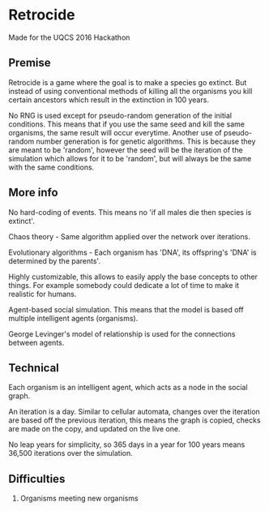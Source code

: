# Retrocide

  Made for the UQCS 2016 Hackathon

## Premise

  Retrocide is a game where the goal is to make a species go extinct.
  But instead of using conventional methods of killing all the organisms
  you kill certain ancestors which result in the extinction in 100 years.

  No RNG is used except for pseudo-random generation of the initial conditions.
  This means that if you use the same seed and kill the same organisms, the
  same result will occur everytime.
  Another use of pseudo-random number generation is for genetic algorithms.
  This is because they are meant to be 'random', however the seed will be
  the iteration of the simulation which allows for it to be 'random', but
  will always be the same with the same conditions.

## More info

  No hard-coding of events. This means no 'if all males die then species is
  extinct'.

  Chaos theory - Same algorithm applied over the network over iterations.

  Evolutionary algorithms - Each organism has 'DNA', its offspring's 'DNA' is
  determined by the parents'.

  Highly customizable, this allows to easily apply the base concepts to 
  other things. For example somebody could dedicate a lot of time to make it
  realistic for humans.

  Agent-based social simulation. This means that the model is based off
  multiple intelligent agents (organisms).

  George Levinger's model of relationship is used for the connections between
  agents.

## Technical

  Each organism is an intelligent agent, which acts as a node in the social
  graph.

  An iteration is a day. Similar to cellular automata, changes over the
  iteration are based off the previous iteration, this means the graph is
  copied, checks are made on the copy, and updated on the live one.

  No leap years for simplicity, so 365 days in a year for 100 years means
  36,500 iterations over the simulation.

## Difficulties

  1. Organisms meeting new organisms
